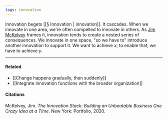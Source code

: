 ```yaml
---
tags: innovation
---
```


Innovation begets [[§ Innovation | innovation]]. It cascades. When we innovate in one area, we're often compelled to innovate in others. As [Jim McKelvey](https://publish.obsidian.md/mobydiction/McKelvey+-+The+Innovation+Stack) frames it, innovation tends to create a nested series of consequences. We innovate in one space, "so we have to" introduce another innovation to support it. We want to achieve _x_; to enable that, we have to achieve _y_.

---

#### Related

-   [[Change happens gradually, then suddenly]]
-   [[Integrate innovation functions with the broader organization]]

#### Citations

McKelvey, Jim. _The Innovation Stack: Building an Unbeatable Business One Crazy Idea at a Time_. New York: Portfolio, 2020.